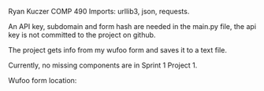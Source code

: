 Ryan Kuczer
COMP 490
Imports: urllib3, json, requests.

An API key, subdomain and form hash are needed in the main.py file, the api key is not committed to the project on github.

The project gets info from my wufoo form and saves it to a text file.

Currently, no missing components are in Sprint 1 Project 1.

Wufoo form location: 